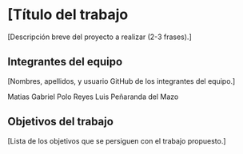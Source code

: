
# [Título del trabajo

[Descripción breve del proyecto a realizar (2-3 frases).]

## Integrantes del equipo

[Nombres, apellidos, y usuario GitHub de los integrantes del equipo.]

Matias Gabriel Polo Reyes 
Luis Peñaranda del Mazo
## Objetivos del trabajo

[Lista de los objetivos que se persiguen con el trabajo propuesto.]
